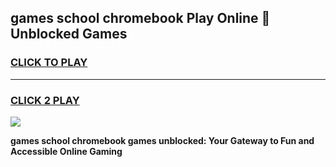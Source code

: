 
## games school chromebook Play Online 👋 Unblocked Games
<h3>
<a href="https://news.freeplayer.one?title=games_school_chromebook&ref=17GH">CLICK TO PLAY</a></h3>
<hr>

<h3>
<a href="https://news.freeplayer.one?title=games_school_chromebook&ref=17GH">CLICK 2 PLAY</a>
  
</h3>

<a href="https://news.freeplayer.one?title=games_school_chromebook&ref=17GH/"><img src="https://clearcache.store/games.png"></a>


**games school chromebook games unblocked: Your Gateway to Fun and Accessible Online Gaming**
